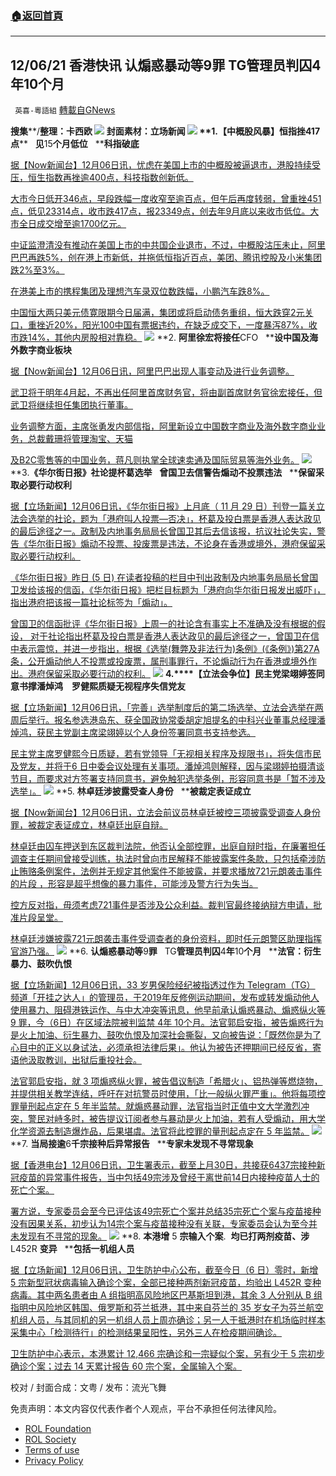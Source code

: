 ###  [:house:返回首頁](https://github.com/ourhimalayas/txt)
---


## 12/06/21 香港快讯 认煽惑暴动等9罪 TG管理员判囚4年10个月
` 英喜-粵語組` [轉載自GNews](https://gnews.org/zh-hans/1726363/)

**搜集****/****整理：卡西欧**
![](https://assets.gnews.org/wp-content/uploads/2021/12/1206fenmian.jpg)
封面素材：立场新闻
![](https://assets.gnews.org/wp-content/uploads/2021/12/Screen-Shot-2021-12-06-at-9.13.58-AM.png)
**1.****【中概股风暴】恒指挫****417****点****   ****见****15****个月低位****   ****科指破底**

[据【Now新闻台】12月06日讯，忧虑在美国上市的中概股被逼退市，港股持续受压，恒生指数再挫逾400点，科技指数创新低。](https://news.now.com/home/finance/player?newsId=459028)

[大市今日低开346点，早段跌幅一度收窄至逾百点，但午后再度转弱，曾重挫451点，低见23314点，收市跌417点，报23349点，创去年9月底以来收市低位。大市全日成交增至逾1700亿元。](https://news.now.com/home/finance/player?newsId=459028)

[中证监澄清没有推动在美国上市的中共国企业退市，不过，中概股沽压未止，阿里巴巴再跌5%，创在港上市新低，并拖低恒指近百点，美团、腾讯控股及小米集团跌2%至3%。](https://news.now.com/home/finance/player?newsId=459028)

[在港美上市的携程集团及理想汽车录双位数跌幅，小鹏汽车跌8%。](https://news.now.com/home/finance/player?newsId=459028)

[中国恒大两只美元债寛限期今日届满，集团或将启动债务重组，恒大跌穿2元关口，重挫近20%，阳光100中国有票据违约，在缺乏成交下，一度暴泻87%，收市跌14%，其他内房股相对靠稳。](https://news.now.com/home/finance/player?newsId=459028)
![](https://assets.gnews.org/wp-content/uploads/2021/12/Screen-Shot-2021-12-06-at-9.14.06-AM.png)
**2. ****阿里徐宏将接任****CFO   ****设中国及海外数字商业板块**

[据【Now新闻台】12月06日讯，阿里巴巴出现人事变动及进行业务调整。](https://news.now.com/home/finance/player?newsId=459005)

[武卫将于明年4月起，不再出任阿里首席财务官，将由副首席财务官徐宏接任，但武卫将继续担任集团执行董事。](https://news.now.com/home/finance/player?newsId=459005)

[业务调整方面，主席张勇发内部信指，阿里新设立中国数字商业及海外数字商业业务，总裁戴珊将管理淘宝、天猫](https://news.now.com/home/finance/player?newsId=459005)

[及B2C零售等的中国业务，蒋凡则执掌全球速卖通及国际贸易等海外业务。](https://news.now.com/home/finance/player?newsId=459005)
![](https://assets.gnews.org/wp-content/uploads/2021/12/Screen-Shot-2021-12-06-at-9.14.14-AM.png)
**3.****《华尔街日报》社论提杯葛选举****   ****曾国卫去信警告煽动不投票违法****   ****保留采取必要行动权利**

[据【立场新闻】12月06日讯，《华尔街日报》上月底（ 11 月 29 日）刊登一篇关立法会选举的社论，题为「港府叫人投票—否决」，杯葛及投白票是香港人表达政见的最后途径之一。政制及内地事务局局长曾国卫其后去信该报，抗议社论失实，警告《华尔街日报》煽动不投票、投废票是违法，不论身在香港或境外，港府保留采取必要行动权利。](https://www.thestandnews.com/politics/華爾街日報社論提杯葛選舉-曾國衞去信警告煽動不投票違法-保留採取必要行動權利)

[《华尔街日报》昨日 (5 日) 在读者投稿的栏目中刊出政制及内地事务局局长曾国卫发给该报的信函，《华尔街日报》把栏目标题为「港府向华尔街日报发出威吓」，指出港府把该报一篇社论标签为「煽动」。](https://www.thestandnews.com/politics/華爾街日報社論提杯葛選舉-曾國衞去信警告煽動不投票違法-保留採取必要行動權利)

[曾国卫的信函批评《华尔街日报》上周一的社论含有事实上不准确及没有根据的假设， 对于社论指出杯葛及投白票是香港人表达政见的最后途径之一，曾国卫在信中表示震惊，并进一步指出，根据《选举(舞弊及非法行为)条例》(《条例》)第27A 条，公开煽动他人不投票或投废票，属刑事罪行，不论煽动行为在香港或境外作出。港府保留采取必要行动的权利。](https://www.thestandnews.com/politics/華爾街日報社論提杯葛選舉-曾國衞去信警告煽動不投票違法-保留採取必要行動權利)
![](https://assets.gnews.org/wp-content/uploads/2021/12/Screen-Shot-2021-12-06-at-9.14.24-AM.png)
**4.****【立法会争位】民主党梁翊婷签同意书撑潘焯鸿　罗健熙质疑无视程序失信党友**

[据【立场新闻】12月06日讯，「完善」选举制度后的第二场选举、立法会选举在两周后举行。报名参选港岛东、获全国政协常委胡定旭提名的中科兴业董事总经理潘焯鸿，获民主党副主席梁翊婷以个人身份签署同意书支持参选。](https://www.thestandnews.com/politics/立法會爭位民主黨梁翊婷簽同意書撐潘焯鴻-羅健熙質疑無視程序失信黨友)

[民主党主席罗健熙今日质疑，若有党领导「无视相关程序及规限书」，将失信市民及党友，并将于6 日中委会议处理有关事项。潘焯鸿则解释，因与梁翊婷拍摄清谈节目，而要求对方签署支持同意书，避免触犯选举条例，形容同意书是「暂不涉及选举」。](https://www.thestandnews.com/politics/立法會爭位民主黨梁翊婷簽同意書撐潘焯鴻-羅健熙質疑無視程序失信黨友)
![](https://assets.gnews.org/wp-content/uploads/2021/12/Screen-Shot-2021-12-06-at-9.14.33-AM.png)
**5. ****林卓廷涉披露受查人身份****   ****被裁定表证成立**

[据【Now新闻台】12月06日讯，立法会前议员林卓廷被控三项披露受调查人身份罪，被裁定表证成立，林卓廷出庭自辩。](https://news.now.com/home/local/player?newsId=458988)

[林卓廷由囚车押送到东区裁判法院，他否认全部控罪，出庭自辩时指，在廉署担任调查主任期间曾接受训练，执法时曾向市民解释不能披露案件条款，只包括牵涉防止贿赂条例案件，法例并无规定其他案件不能披露，并要求播放721元朗袭击事件的片段 ，形容是超乎想像的暴力事件，可能涉及警方行为失当。](https://news.now.com/home/local/player?newsId=458988)

[控方反对指，毋须考虑721事件是否涉及公众利益。裁判官最终接纳辩方申请，批准片段呈堂。](https://news.now.com/home/local/player?newsId=458988)

[林卓廷涉嫌披露721元朗袭击事件受调查者的身份资料，即时任元朗警区助理指挥官游乃强。](https://news.now.com/home/local/player?newsId=458988)
![](https://assets.gnews.org/wp-content/uploads/2021/12/Screen-Shot-2021-12-06-at-9.14.43-AM.png)
**6. ****认煽惑暴动等****9****罪****   TG****管理员判囚****4****年****10****个月****   ****法官：衍生暴力、鼓吹仇恨**

[据【立场新闻】12月06日讯，33 岁男保险经纪被指透过作为 Telegram（TG） 频道「开挂之达人」的管理员，于2019年反修例运动期间，发布或转发煽动他人使用暴力、阻碍港铁运作、与中大冲突等讯息，他早前承认煽惑暴动、煽惑纵火等 9 罪，今（6日）在区域法院被判监禁 4年 10个月。法官郭启安指，被告煽惑行为是火上加油、衍生暴力、鼓吹仇恨及加深社会撕裂，又向被告说：「既然你是为了心目中的正义以身试法，必须承担法律后果」。他认为被告还押期间已经反省，寄语他汲取教训，出狱后重投社会。](https://www.thestandnews.com/court/認煽惑暴動等-9-罪-開掛之達人tg-管理員判囚-4-年-10-個月-法官衍生暴力鼓吹仇恨)

[法官郭启安指，就 3 项煽惑纵火罪，被告倡议制造「希腊火」、铝热弹等燃烧物，并提供相关教学连结，呼吁在对抗警员时使用，「比一般纵火罪严重」。他将每项控罪量刑起点定在 5 年半监禁。就煽惑暴动罪，法官指当时正值中文大学激烈冲突，警民对峙多时，被告提议订阅者参与暴动是火上加油，若有人受煽动，用大学化学资源去制造爆炸品，后果堪虞。法官将此控罪的量刑起点定在 5 年监禁。](https://www.thestandnews.com/court/認煽惑暴動等-9-罪-開掛之達人tg-管理員判囚-4-年-10-個月-法官衍生暴力鼓吹仇恨)
![](https://assets.gnews.org/wp-content/uploads/2021/12/Screen-Shot-2021-12-06-at-9.14.53-AM.png)
**7. ****当局接逾****6****千宗接种后异常报告****   ****专家未发现不寻常现象**

[据【香港电台】12月06日讯，卫生署表示，截至上月30日，共接获6437宗接种新冠疫苗的异常事件报告，当中包括49宗涉及曾经于离世前14日内接种疫苗人士的死亡个案。](https://news.rthk.hk/rthk/ch/component/k2/1623009-20211206.htm?spTabChangeable=0)

[署方说，专家委员会至今已评估该49宗死亡个案并总结35宗死亡个案与疫苗接种没有因果关系，初步认为14宗个案与疫苗接种没有关联，专家委员会认为至今并未发现有不寻常的现象。](https://news.rthk.hk/rthk/ch/component/k2/1623009-20211206.htm?spTabChangeable=0)
![](https://assets.gnews.org/wp-content/uploads/2021/12/Screen-Shot-2021-12-06-at-9.15.01-AM.png)
**8. ****本港增**** 5 ****宗输入个案****.  ****均已打两剂疫苗、涉**** L452R ****变异****   ****包括一机组人员**

[据【立场新闻】12月06日讯，卫生防护中心公布，截至今日（6 日）零时，新增 5 宗新型冠状病毒输入确诊个案，全部已接种两剂新冠疫苗，均验出 L452R 变种病毒。其中两名患者由 A 组指明高风险地区巴基斯坦到港，其余 3 人分别从 B 组指明中风险地区韩国、俄罗斯和芬兰抵港，其中来自芬兰的 35 岁女子为芬兰航空机组人员，与其同机的另一机组人员上周亦确诊；另一人于抵港时在机场临时样本采集中心「检测待行」的检测结果呈阳性，另外三人在检疫期间确诊。](https://www.thestandnews.com/society/本港增-5-宗輸入個案-均已打兩劑疫苗涉-l452r-變異-包括一機組人員)

[卫生防护中心表示，本港累计 12,466 宗确诊和一宗疑似个案，另有少于 5 宗初步确诊个案；过去 14 天累计报告 60 宗个案，全属输入个案。](https://www.thestandnews.com/society/本港增-5-宗輸入個案-均已打兩劑疫苗涉-l452r-變異-包括一機組人員)

校对 / 封面合成：文粤 / 发布：流光飞舞

 

免责声明：本文内容仅代表作者个人观点，平台不承担任何法律风险。

- [ROL Foundation](https://rolfoundation.org/)
- [ROL Society](https://rolsociety.org/)
- [Terms of use](https://gnews.org/terms-of-use-3/)
- [Privacy Policy](https://gnews.org/privacy-policy/)
